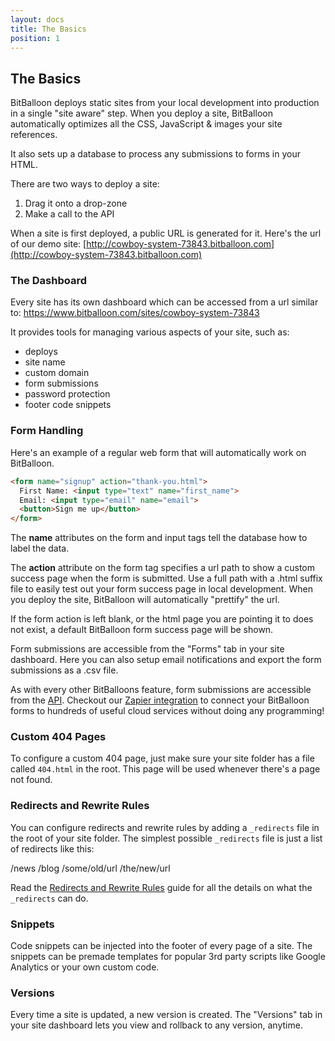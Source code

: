```yaml
---
layout: docs
title: The Basics
position: 1
---
```


## The Basics

BitBalloon deploys static sites from your local development into production in a single "site aware" step. When you deploy a site, BitBalloon automatically optimizes all the CSS, JavaScript & images your site references.

It also sets up a database to process any submissions to forms in your HTML.

There are two ways to deploy a site:

 1. Drag it onto a drop-zone
 2. Make a call to the API

When a site is first deployed, a public URL is generated for it. Here's the url of our demo site: [http://cowboy-system-73843.bitballoon.com](http://cowboy-system-73843.bitballoon.com)


### The Dashboard

Every site has its own dashboard which can be accessed from a url similar to:
https://www.bitballoon.com/sites/cowboy-system-73843

It provides tools for managing various aspects of your site, such as:

* deploys
* site name
* custom domain
* form submissions
* password protection
* footer code snippets


<a name="form-handling"/></a>
### Form Handling

Here's an example of a regular web form that will automatically work on BitBalloon.


```html
<form name="signup" action="thank-you.html">
  First Name: <input type="text" name="first_name">
  Email: <input type="email" name="email">
  <button>Sign me up</button>
</form>
```

The <strong>name</strong> attributes on the form and input tags tell the database how to label the data.

The <strong>action</strong> attribute on the form tag specifies a url path to show a custom success page when the form is submitted. Use a full path with a .html suffix file to easily test out your form success page in local development. When you deploy the site, BitBalloon will automatically "prettify" the url.

If the form action is left blank, or the html page you are pointing it to does not exist, a default BitBalloon form success page will be shown.

Form submissions are accessible from the "Forms" tab in your site dashboard. Here you can also setup email notifications and export the form submissions as a .csv file.

As with every other BitBalloons feature, form submissions are accessible from the <a href="https://github.com/BitBalloon/bitballoon-api">API</a>. Checkout our <a href="/docs/zapier">Zapier integration</a> to connect your BitBalloon forms to hundreds of useful cloud services without doing any programming!


### Custom 404 Pages

To configure a custom 404 page, just make sure your site folder has a file called `404.html` in the root. This page will be used whenever there's a page not found.


### Redirects and Rewrite Rules

You can configure redirects and rewrite rules by adding a `_redirects` file in the root of your site folder. The simplest possible `_redirects` file is just a list of redirects like this:

/news /blog
/some/old/url /the/new/url

Read the [Redirects and Rewrite Rules](/docs/redirects_and_rewrites) guide for all the details on what the `_redirects` can do.


### Snippets

Code snippets can be injected into the footer of every page of a site. The snippets can be premade templates for popular 3rd party scripts like Google Analytics or your own custom code.


### Versions

Every time a site is updated, a new version is created. The "Versions" tab in your site dashboard lets you view and rollback to any version, anytime.
